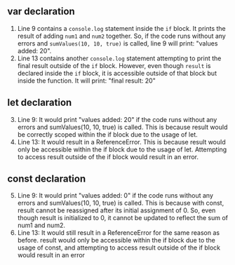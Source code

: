 
## var declaration 
1. Line 9 contains a `console.log` statement inside the `if` block. It prints the result of adding `num1` and `num2` together. So, if the code runs without any errors and `sumValues(10, 10, true)` is called, line 9 will print: "values added: 20".
2. Line 13 contains another `console.log` statement attempting to print the final result outside of the `if` block. However, even though `result` is declared inside the `if` block, it is accessible outside of that block but inside the function. It will print: "final result: 20"

## let declaration
3. Line 9: It would print "values added: 20" if the code runs without any errors and sumValues(10, 10, true) is called. This is because result would be correctly scoped within the if block due to the usage of let.
4. Line 13: It would result in a ReferenceError. This is because result would only be accessible within the if block due to the usage of let. Attempting to access result outside of the if block would result in an error.

## const declaration
5. Line 9: It would print "values added: 0" if the code runs without any errors and sumValues(10, 10, true) is called. This is because with const, result cannot be reassigned after its initial assignment of 0. So, even though result is initialized to 0, it cannot be updated to reflect the sum of num1 and num2.
6. Line 13: It would still result in a ReferenceError for the same reason as before. result would only be accessible within the if block due to the usage of const, and attempting to access result outside of the if block would result in an error

## 




